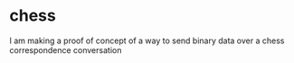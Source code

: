 # chess
I am making a proof of concept of a way to send binary data over a chess correspondence conversation

